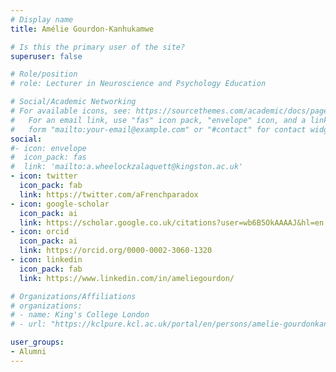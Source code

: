 ```yaml
---
# Display name
title: Amélie Gourdon-Kanhukamwe

# Is this the primary user of the site?
superuser: false

# Role/position
# role: Lecturer in Neuroscience and Psychology Education

# Social/Academic Networking
# For available icons, see: https://sourcethemes.com/academic/docs/page-builder/#icons
#   For an email link, use "fas" icon pack, "envelope" icon, and a link in the
#   form "mailto:your-email@example.com" or "#contact" for contact widget.
social:
#- icon: envelope
#  icon_pack: fas
#  link: 'mailto:a.wheelockzalaquett@kingston.ac.uk'
- icon: twitter
  icon_pack: fab
  link: https://twitter.com/aFrenchparadox
- icon: google-scholar
  icon_pack: ai
  link: https://scholar.google.co.uk/citations?user=wb6B5OkAAAAJ&hl=en
- icon: orcid
  icon_pack: ai
  link: https://orcid.org/0000-0002-3060-1320
- icon: linkedin
  icon_pack: fab
  link: https://www.linkedin.com/in/ameliegourdon/

# Organizations/Affiliations
# organizations:
# - name: King's College London
# - url: "https://kclpure.kcl.ac.uk/portal/en/persons/amelie-gourdonkanhukamwe(b5da72b7-dc5e-4bd5-ab50-3ad2d61da8d8).html"

user_groups:
- Alumni
---
```

